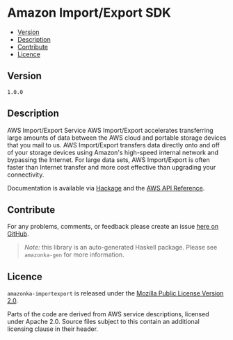 # Amazon Import/Export SDK

* [Version](#version)
* [Description](#description)
* [Contribute](#contribute)
* [Licence](#licence)


## Version

`1.0.0`


## Description

AWS Import\/Export Service AWS Import\/Export accelerates transferring
large amounts of data between the AWS cloud and portable storage devices
that you mail to us. AWS Import\/Export transfers data directly onto and
off of your storage devices using Amazon\'s high-speed internal network
and bypassing the Internet. For large data sets, AWS Import\/Export is
often faster than Internet transfer and more cost effective than
upgrading your connectivity.

Documentation is available via [Hackage](http://hackage.haskell.org/package/amazonka-importexport)
and the [AWS API Reference](http://docs.aws.amazon.com/AWSImportExport/latest/DG/api-reference.html).


## Contribute

For any problems, comments, or feedback please create an issue [here on GitHub](https://github.com/brendanhay/amazonka/issues).

> _Note:_ this library is an auto-generated Haskell package. Please see `amazonka-gen` for more information.


## Licence

`amazonka-importexport` is released under the [Mozilla Public License Version 2.0](http://www.mozilla.org/MPL/).

Parts of the code are derived from AWS service descriptions, licensed under Apache 2.0.
Source files subject to this contain an additional licensing clause in their header.
